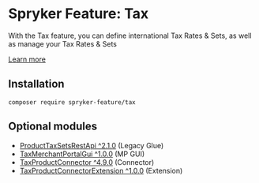 # Spryker Feature: Tax

With the Tax feature, you can define international Tax Rates & Sets, as well as manage your Tax Rates & Sets

[Learn more](https://docs.spryker.com/docs/pbc/all/tax-management/202307.0/base-shop/tax-feature-overview.html)

## Installation

```
composer require spryker-feature/tax
```

## Optional modules
- [ProductTaxSetsRestApi ^2.1.0](https://github.com/spryker/product-tax-sets-rest-api) (Legacy Glue)
- [TaxMerchantPortalGui ^1.0.0](https://github.com/spryker/tax-merchant-portal-gui) (MP GUI)
- [TaxProductConnector ^4.9.0](https://github.com/spryker/tax-product-connector) (Connector)
- [TaxProductConnectorExtension ^1.0.0](https://github.com/spryker/tax-product-connector-extension) (Extension)
